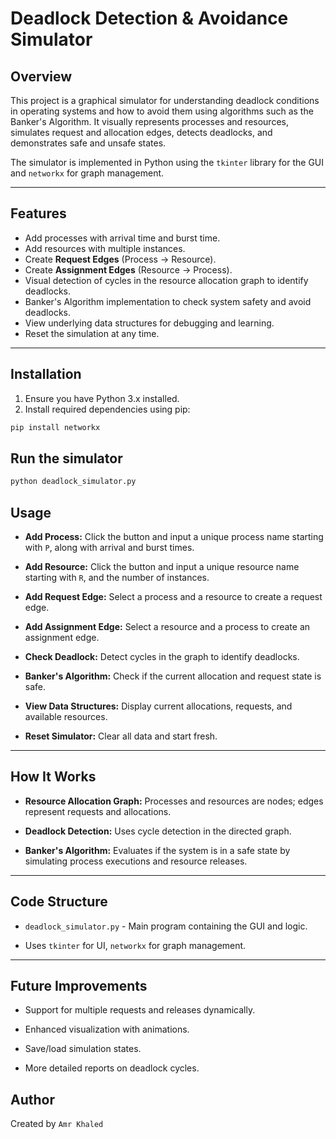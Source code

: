 # Deadlock Detection & Avoidance Simulator

## Overview
This project is a graphical simulator for understanding deadlock conditions in operating systems and how to avoid them using algorithms such as the Banker's Algorithm. It visually represents processes and resources, simulates request and allocation edges, detects deadlocks, and demonstrates safe and unsafe states.

The simulator is implemented in Python using the `tkinter` library for the GUI and `networkx` for graph management.

---

## Features
- Add processes with arrival time and burst time.
- Add resources with multiple instances.
- Create **Request Edges** (Process → Resource).
- Create **Assignment Edges** (Resource → Process).
- Visual detection of cycles in the resource allocation graph to identify deadlocks.
- Banker's Algorithm implementation to check system safety and avoid deadlocks.
- View underlying data structures for debugging and learning.
- Reset the simulation at any time.

---

## Installation

1. Ensure you have Python 3.x installed.
2. Install required dependencies using pip:

```bash
pip install networkx
```
## Run the simulator
``` bash
python deadlock_simulator.py
```

## Usage

- **Add Process:** Click the button and input a unique process name starting with `P`, along with arrival and burst times.

- **Add Resource:** Click the button and input a unique resource name starting with `R`, and the number of instances.

- **Add Request Edge:** Select a process and a resource to create a request edge.

- **Add Assignment Edge:** Select a resource and a process to create an assignment edge.

- **Check Deadlock:** Detect cycles in the graph to identify deadlocks.

- **Banker's Algorithm:** Check if the current allocation and request state is safe.

- **View Data Structures:** Display current allocations, requests, and available resources.

- **Reset Simulator:** Clear all data and start fresh.

---

## How It Works

- **Resource Allocation Graph:** Processes and resources are nodes; edges represent requests and allocations.

- **Deadlock Detection:** Uses cycle detection in the directed graph.

- **Banker's Algorithm:** Evaluates if the system is in a safe state by simulating process executions and resource releases.

---

## Code Structure

- `deadlock_simulator.py` - Main program containing the GUI and logic.

- Uses `tkinter` for UI, `networkx` for graph management.

---

## Future Improvements

- Support for multiple requests and releases dynamically.

- Enhanced visualization with animations.

- Save/load simulation states.

- More detailed reports on deadlock cycles.

## Author
Created by `Amr Khaled`
